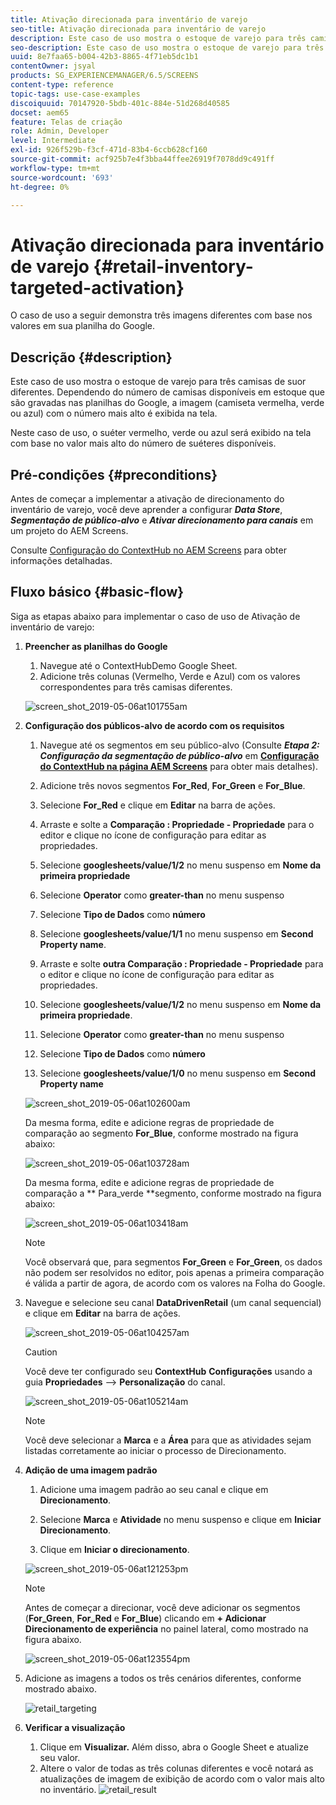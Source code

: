 ```yaml
---
title: Ativação direcionada para inventário de varejo
seo-title: Ativação direcionada para inventário de varejo
description: Este caso de uso mostra o estoque de varejo para três camisas de suor diferentes. Dependendo do número de camisas disponíveis em estoque que são gravadas nas planilhas do Google, a imagem (camiseta vermelha, verde ou azul) com o número mais alto é exibida na tela.
seo-description: Este caso de uso mostra o estoque de varejo para três camisas de suor diferentes. Dependendo do número de camisas disponíveis em estoque que são gravadas nas planilhas do Google, a imagem (camiseta vermelha, verde ou azul) com o número mais alto é exibida na tela.
uuid: 8e7faa65-b004-42b3-8865-4f71eb5dc1b1
contentOwner: jsyal
products: SG_EXPERIENCEMANAGER/6.5/SCREENS
content-type: reference
topic-tags: use-case-examples
discoiquuid: 70147920-5bdb-401c-884e-51d268d40585
docset: aem65
feature: Telas de criação
role: Admin, Developer
level: Intermediate
exl-id: 926f529b-f3cf-471d-83b4-6ccb628cf160
source-git-commit: acf925b7e4f3bba44ffee26919f7078dd9c491ff
workflow-type: tm+mt
source-wordcount: '693'
ht-degree: 0%

---
```


# Ativação direcionada para inventário de varejo {#retail-inventory-targeted-activation}

O caso de uso a seguir demonstra três imagens diferentes com base nos valores em sua planilha do Google.

## Descrição {#description}

Este caso de uso mostra o estoque de varejo para três camisas de suor diferentes. Dependendo do número de camisas disponíveis em estoque que são gravadas nas planilhas do Google, a imagem (camiseta vermelha, verde ou azul) com o número mais alto é exibida na tela.

Neste caso de uso, o suéter vermelho, verde ou azul será exibido na tela com base no valor mais alto do número de suéteres disponíveis.

## Pré-condições {#preconditions}

Antes de começar a implementar a ativação de direcionamento do inventário de varejo, você deve aprender a configurar ***Data Store***, ***Segmentação de público-alvo*** e ***Ativar direcionamento para canais*** em um projeto do AEM Screens.

Consulte [Configuração do ContextHub no AEM Screens](configuring-context-hub.md) para obter informações detalhadas.

## Fluxo básico {#basic-flow}

Siga as etapas abaixo para implementar o caso de uso de Ativação de inventário de varejo:

1. **Preencher as planilhas do Google**

   1. Navegue até o ContextHubDemo Google Sheet.
   1. Adicione três colunas (Vermelho, Verde e Azul) com os valores correspondentes para três camisas diferentes.

   ![screen_shot_2019-05-06at101755am](assets/screen_shot_2019-05-06at101755am.png)

1. **Configuração dos públicos-alvo de acordo com os requisitos**

   1. Navegue até os segmentos em seu público-alvo (Consulte ***Etapa 2: Configuração da segmentação de público-alvo*** em **[Configuração do ContextHub na página AEM Screens](configuring-context-hub.md)** para obter mais detalhes).

   1. Adicione três novos segmentos **For_Red**, **For_Green** e **For_Blue**.

   1. Selecione **For_Red** e clique em **Editar** na barra de ações.

   1. Arraste e solte a **Comparação : Propriedade - Propriedade** para o editor e clique no ícone de configuração para editar as propriedades.
   1. Selecione **googlesheets/value/1/2** no menu suspenso em **Nome da primeira propriedade**

   1. Selecione **Operator** como **greater-than** no menu suspenso

   1. Selecione **Tipo de Dados** como **número**

   1. Selecione **googlesheets/value/1/1** no menu suspenso em **Second Property name**.

   1. Arraste e solte **outra Comparação : Propriedade - Propriedade** para o editor e clique no ícone de configuração para editar as propriedades.
   1. Selecione **googlesheets/value/1/2** no menu suspenso em **Nome da primeira propriedade**.

   1. Selecione **Operator** como **greater-than** no menu suspenso

   1. Selecione **Tipo de Dados** como **número**

   1. Selecione **googlesheets/value/1/0** no menu suspenso em **Second Property name**

   ![screen_shot_2019-05-06at102600am](assets/screen_shot_2019-05-06at102600am.png)

   Da mesma forma, edite e adicione regras de propriedade de comparação ao segmento **For_Blue**, conforme mostrado na figura abaixo:

   ![screen_shot_2019-05-06at103728am](assets/screen_shot_2019-05-06at103728am.png)

   Da mesma forma, edite e adicione regras de propriedade de comparação a ** Para_verde **segmento, conforme mostrado na figura abaixo:

   ![screen_shot_2019-05-06at103418am](assets/screen_shot_2019-05-06at103418am.png)

   >[!NOTE]
   >
   >Você observará que, para segmentos **For_Green** e **For_Green**, os dados não podem ser resolvidos no editor, pois apenas a primeira comparação é válida a partir de agora, de acordo com os valores na Folha do Google.

1. Navegue e selecione seu canal **DataDrivenRetail** (um canal sequencial) e clique em **Editar** na barra de ações.

   ![screen_shot_2019-05-06at104257am](assets/screen_shot_2019-05-06at104257am.png)

   >[!CAUTION]
   >
   >Você deve ter configurado seu **ContextHub** **Configurações** usando a guia **Propriedades** —> **Personalização** do canal.

   ![screen_shot_2019-05-06at105214am](assets/screen_shot_2019-05-06at105214am.png)

   >[!NOTE]
   Você deve selecionar a **Marca** e a **Área** para que as atividades sejam listadas corretamente ao iniciar o processo de Direcionamento.

1. **Adição de uma imagem padrão**

   1. Adicione uma imagem padrão ao seu canal e clique em **Direcionamento**.
   1. Selecione **Marca** e **Atividade** no menu suspenso e clique em **Iniciar Direcionamento**.

   1. Clique em **Iniciar o direcionamento**.

   ![screen_shot_2019-05-06at121253pm](assets/screen_shot_2019-05-06at121253pm.png)

   >[!NOTE]
   Antes de começar a direcionar, você deve adicionar os segmentos (**For_Green**, **For_Red** e **For_Blue**) clicando em **+ Adicionar Direcionamento de experiência** no painel lateral, como mostrado na figura abaixo.

   ![screen_shot_2019-05-06at123554pm](assets/screen_shot_2019-05-06at123554pm.png)

1. Adicione as imagens a todos os três cenários diferentes, conforme mostrado abaixo.

   ![retail_targeting](assets/retail_targeting.gif)

1. **Verificar a visualização**

   1. Clique em **Visualizar.** Além disso, abra o Google Sheet e atualize seu valor.
   1. Altere o valor de todas as três colunas diferentes e você notará as atualizações de imagem de exibição de acordo com o valor mais alto no inventário.
   ![retail_result](assets/retail_result.gif)
